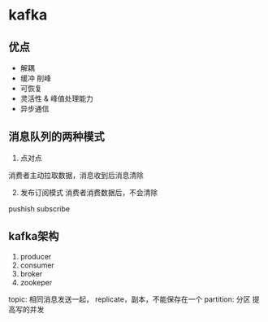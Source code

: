 # kafka




## 优点

* 解耦
* 缓冲 削峰
* 可恢复
* 灵活性 & 峰值处理能力
* 异步通信



## 消息队列的两种模式

1. 点对点

消费者主动拉取数据，消息收到后消息清除

2. 发布订阅模式
    消费者消费数据后，不会清除
   
pushish
subscribe



## kafka架构

1. producer 
2. consumer
3. broker
4. zookeper


topic: 相同消息发送一起， 
replicate，副本，不能保存在一个
partition: 分区 提高写的并发